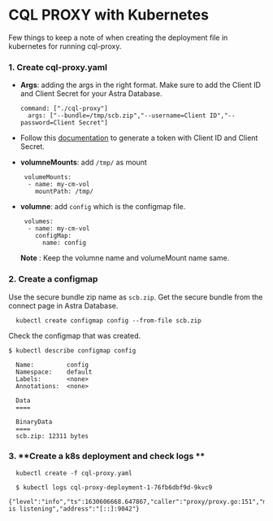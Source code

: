 # CQL PROXY with Kubernetes

Few things to keep a note of when creating the deployment file in kubernetes for running cql-proxy. 

### 1. **Create cql-proxy.yaml**

- **Args**:  adding the args in the right format. Make sure to add the Client ID and Client Secret for your Astra Database.   

      command: ["./cql-proxy"]
        args: ["--bundle=/tmp/scb.zip","--username=Client ID","--password=Client Secret"]

- Follow this [documentation](https://docs.datastax.com/en/astra/docs/manage-application-tokens.html#_create_application_token) to generate a token with Client ID and Client Secret. 

- **volumneMounts**: add `/tmp/` as mount

       volumeMounts:
        - name: my-cm-vol
          mountPath: /tmp/

- **volumne**: add `config` which is the configmap file. 

       volumes:
        - name: my-cm-vol
          configMap:
            name: config        
    
    **Note** : Keep the volumne name and volumeMount name same.

### 2. **Create a configmap**

Use the secure bundle zip name as `scb.zip`. Get the secure bundle from the connect page in Astra Database. 
      

      kubectl create configmap config --from-file scb.zip 

Check the configmap that was created. 

    $ kubectl describe configmap config
      
      Name:         config
      Namespace:    default
      Labels:       <none>
      Annotations:  <none>

      Data
      ====

      BinaryData
      ====
      scb.zip: 12311 bytes


### 3. **Create a k8s deployment and check logs **

      kubectl create -f cql-proxy.yaml

      $ kubectl logs cql-proxy-deployment-1-76fb6dbf9d-9kvc9
      {"level":"info","ts":1630606668.647867,"caller":"proxy/proxy.go:151","msg":"proxy is listening","address":"[::]:9042"}
